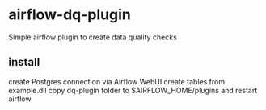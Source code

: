 # airflow-dq-plugin
Simple airflow plugin to create data quality checks

## install
create Postgres connection via Airflow WebUI
create tables from example.dll
copy dq-plugin folder to $AIRFLOW_HOME/plugins and restart airflow 
